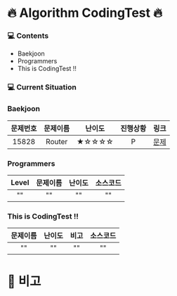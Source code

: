 # 🔥 Algorithm CodingTest 🔥 


### 💻 Contents 

 + Baekjoon</h1>
 + Programmers
 + This is CodingTest !!


### 💻 Current Situation

<h3>Baekjoon</h3>

| 문제번호 | 문제이름 | 난이도 | 진행상황 | 링크 |
| :---: | :---: | :---: | :---: | :---: |
| 15828 | Router | ★☆☆☆☆ | P | [문제](https://www.acmicpc.net/problem/15828) |


<h3>Programmers</h3>

| Level | 문제이름 | 난이도 | 소스코드 |
| :---: | :---: | :---: | :---: |
| "" | "" | "" | "" |

<h3>This is CodingTest !!</h3>

| 문제이름 | 난이도 | 비고 | 소스코드 |
| :---: | :---: | :---: | :---: |
| "" | "" | "" | "" |



# 📢 비고
